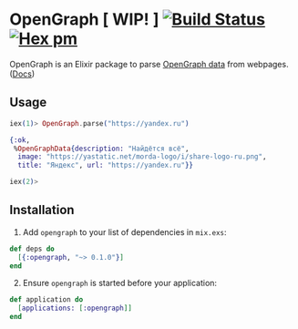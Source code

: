 # OpenGraph  [ WIP! ] [![Build Status](https://travis-ci.org/alexander-akhmetov/opengraph.svg?branch=master)](https://travis-ci.org/alexander-akhmetov/opengraph) [![Hex pm](https://img.shields.io/hexpm/v/opengraph.svg)](https://hex.pm/packages/opengraph)

OpenGraph is an Elixir package to parse [OpenGraph data](http://ogp.me) from webpages. ([Docs](https://hexdocs.pm/opengraph/))

## Usage

```elixir
iex(1)> OpenGraph.parse("https://yandex.ru")

{:ok,
 %OpenGraphData{description: "Найдётся всё",
  image: "https://yastatic.net/morda-logo/i/share-logo-ru.png",
  title: "Яндекс", url: "https://yandex.ru"}}

iex(2)>
```

## Installation

1. Add `opengraph` to your list of dependencies in `mix.exs`:

```elixir
def deps do
  [{:opengraph, "~> 0.1.0"}]
end
```

2. Ensure `opengraph` is started before your application:

```elixir
def application do
  [applications: [:opengraph]]
end
```
